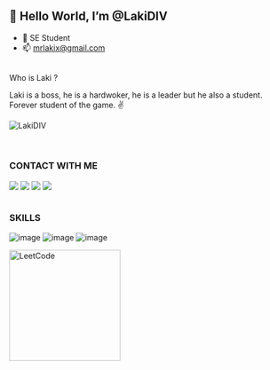 ## 👋 Hello World, I’m @LakiDIV
- 👀 SE Student
- 📫 mrlakix@gmail.com

</br>
Who is Laki ?  

Laki is a boss, he is a hardwoker, he is a leader but he also a student.  
Forever student of the game. ✌️


<p align="left"> <img src="https://komarev.com/ghpvc/?username=LakiDIV" alt="LakiDIV" /> </p> <br />


<!---
LakiDIV/LakiDIV is a ✨ special ✨ repository because its `README.md` (this file) appears on your GitHub profile.
You can click the Preview link to take a look at your changes.
--->
### CONTACT WITH ME
<div align="left">
<a href="https://www.instagram.com/mr_laki__/"><img align="center" src="https://img.shields.io/badge/INSTAGRAM-C841AC?style=for-the-badge&logo=instagram&logoColor=white"></a>
<a href="https://www.linkedin.com/in/xlaki/"><img align="center" src="https://img.shields.io/badge/LINKEDIN-1666C2?style=for-the-badge&logo=linkedin&logoColor=white"></a>
<a href="https://www.facebook.com/izlaki"> <img align="center" src="https://img.shields.io/badge/FACEBOOK-1666C2?style=for-the-badge&logo=facebook&logoColor=white"></a>
<a href="https://www.youtube.com/@xlakidiv"> <img align="center" src="https://img.shields.io/badge/YOUTUBE-ed3833?style=for-the-badge&logo=youtube&logoColor=white"></a> 
</div>
<br />

### SKILLS
![image](https://user-images.githubusercontent.com/51769692/201214342-4202eeb4-023a-4b6a-b34d-d00f6fce9a95.png)
![image](https://user-images.githubusercontent.com/51769692/201214357-d25f232f-0942-4060-b970-e3a5cd23ff25.png)
![image](https://user-images.githubusercontent.com/51769692/201214417-b55ff25a-dff4-471c-aef2-73b5fa3451e5.png)
<!-- ![image](https://user-images.githubusercontent.com/51769692/201214367-ec7e69c5-195c-4efa-a429-6c27d371e278.png)
![image](https://user-images.githubusercontent.com/51769692/201214383-ac979fec-4e17-4506-a53a-f07ea4df9c7f.png)
![image](https://user-images.githubusercontent.com/51769692/201214399-2b1a8b6a-eff0-4e43-b477-86861757d7f7.png) -->


<a href="https://leetcode.com/LakiDIV/"> <img alt="LeetCode" width="200px" src="https://user-images.githubusercontent.com/51769692/201215829-5367859a-9381-4fda-8458-3a6b63c7f823.png" /></a>

